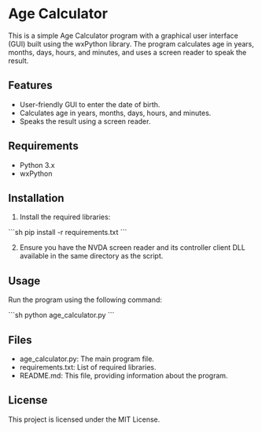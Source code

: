 # Age Calculator 
 
This is a simple Age Calculator program with a graphical user interface (GUI) built using the wxPython library. The program calculates age in years, months, days, hours, and minutes, and uses a screen reader to speak the result. 
 
## Features 
 
- User-friendly GUI to enter the date of birth. 
- Calculates age in years, months, days, hours, and minutes. 
- Speaks the result using a screen reader. 
 
## Requirements 
 
- Python 3.x 
- wxPython 
 
## Installation 
 
1. Install the required libraries: 
 
\`\`\`sh 
pip install -r requirements.txt 
\`\`\` 
 
2. Ensure you have the NVDA screen reader and its controller client DLL available in the same directory as the script. 
 
## Usage 
 
Run the program using the following command: 
 
\`\`\`sh 
python age_calculator.py 
\`\`\` 
 
## Files 
 
- age_calculator.py: The main program file. 
- requirements.txt: List of required libraries. 
- README.md: This file, providing information about the program. 
 
## License 
 
This project is licensed under the MIT License. 
